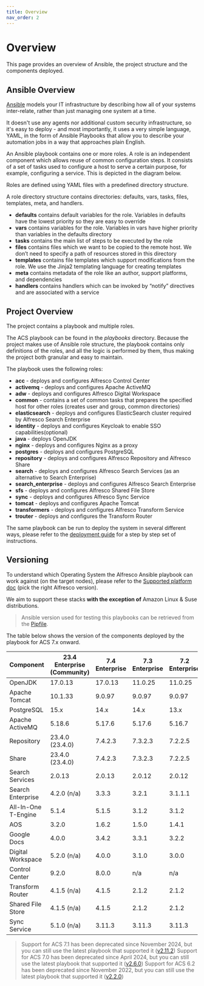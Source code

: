 ```yaml
---
title: Overview
nav_order: 2
---
```


# Overview

This page provides an overview of Ansible, the project structure and the components deployed.

## Ansible Overview

[Ansible](https://www.ansible.com/overview/how-ansible-works) models your IT
infrastructure by describing how all of your systems inter-relate, rather than
just managing one system at a time.

It doesn't use any agents nor additional custom security infrastructure, so it's
easy to deploy - and most importantly, it uses a very simple language, YAML, in
the form of Ansible Playbooks that allow you to describe your automation jobs in
a way that approaches plain English.

An Ansible playbook contains one or more roles. A role is an independent
component which allows reuse of common configuration steps. It consists of a set
of tasks used to configure a host to serve a certain purpose, for example,
configuring a service. This is depicted in the diagram below.

Roles are defined using YAML files with a predefined directory structure.

A role directory structure contains directories: defaults, vars, tasks, files,
templates, meta, and handlers.

* **defaults** contains default variables for the role. Variables in defaults
  have the lowest priority so they are easy to override
* **vars** contains variables for the role. Variables in vars have higher priority than variables in the defaults directory
* **tasks** contains the main list of steps to be executed by the role
* **files** contains files which we want to be copied to the remote host. We don’t need to specify a path of resources stored in this directory
* **templates** contains file templates which support modifications from the role. We use the Jinja2 templating language for creating templates
* **meta** contains metadata of the role like an author, support platforms, and dependencies
* **handlers** contains handlers which can be invoked by “notify” directives and are associated with a service

## Project Overview

The project contains a playbook and multiple roles.

The ACS playbook can be found in the _playbooks_ directory. Because the project
makes use of Ansible role structure, the playbook contains only definitions of
the roles, and all the logic is performed by them, thus making the project both
granular and easy to maintain.

The playbook uses the following roles:

* **acc** - deploys and configures Alfresco Control Center
* **activemq** - deploys and configures Apache ActiveMQ
* **adw** - deploys and configures Alfresco Digital Workspace
* **common** - contains a set of common tasks that prepares the specified host
  for other roles (creates user and group, common directories)
* **elasticsearch** - deploys and configures ElasticSearch cluster required by
  Alfresco Search Enterprise
* **identity** - deploys and configures Keycloak to enable SSO
  capabilities(optional)
* **java** - deploys OpenJDK
* **nginx** - deploys and configures Nginx as a proxy
* **postgres** - deploys and configures PostgreSQL
* **repository** - deploys and configures Alfresco Repository and Alfresco Share
* **search** - deploys and configures Alfresco Search Services (as
  an alternative to Search Enterprise)
* **search_enterprise** - deploys and configures Alfresco Search Enterprise
* **sfs** - deploys and configures Alfresco Shared File Store
* **sync** - deploys and configures Alfresco Sync Service
* **tomcat** - deploys and configures Apache Tomcat
* **transformers** - deploys and configures Alfresco Transform Service
* **trouter** - deploys and configures the Transform Router

The same playbook can be run to deploy the system in several different ways,
please refer to the [deployment guide](./deployment-guide.md) for a step by step
set of instructions.

## Versioning

To understand which Operating System the Alfresco Ansible playbook can work
against (on the target nodes), please refer to the [Supported platform
doc][support] (pick the right
Alfresco version).

We aim to support these stacks **with the exception of** Amazon Linux & Suse
distributions.

> Ansible version used for testing this playbooks can be retrieved from the
> [Pipfile](https://github.com/Alfresco/alfresco-ansible-deployment/blob/master/Pipfile).

The table below shows the version of the components deployed by the playbook for
ACS 7.x onward.

| Component           | 23.4 Enterprise (Community) | 7.4 Enterprise | 7.3 Enterprise | 7.2 Enterprise |
|---------------------|-----------------------------|----------------|----------------|----------------|
| OpenJDK             | 17.0.13                     | 17.0.13        | 11.0.25        | 11.0.25        |
| Apache Tomcat       | 10.1.33                     | 9.0.97         | 9.0.97         | 9.0.97         |
| PostgreSQL          | 15.x                        | 14.x           | 14.x           | 13.x           |
| Apache ActiveMQ     | 5.18.6                      | 5.17.6         | 5.17.6         | 5.16.7         |
| Repository          | 23.4.0 (23.4.0)             | 7.4.2.3        | 7.3.2.3        | 7.2.2.5        |
| Share               | 23.4.0 (23.4.0)             | 7.4.2.3        | 7.3.2.3        | 7.2.2.5        |
| Search Services     | 2.0.13                      | 2.0.13         | 2.0.12         | 2.0.12         |
| Search Enterprise   | 4.2.0 (n/a)                 | 3.3.3          | 3.2.1          | 3.1.1.1        |
| All-In-One T-Engine | 5.1.4                       | 5.1.5          | 3.1.2          | 3.1.2          |
| AOS                 | 3.2.0                       | 1.6.2          | 1.5.0          | 1.4.1          |
| Google Docs         | 4.0.0                       | 3.4.2          | 3.3.1          | 3.2.2          |
| Digital Workspace   | 5.2.0 (n/a)                 | 4.0.0          | 3.1.0          | 3.0.0          |
| Control Center      | 9.2.0                       | 8.0.0          | n/a            | n/a            |
| Transform Router    | 4.1.5 (n/a)                 | 4.1.5          | 2.1.2          | 2.1.2          |
| Shared File Store   | 4.1.5 (n/a)                 | 4.1.5          | 2.1.2          | 2.1.2          |
| Sync Service        | 5.1.0 (n/a)                 | 3.11.3         | 3.11.3         | 3.11.3         |

> Support for ACS 7.1 has been deprecated since November 2024, but you can still use the latest playbook that supported it ([v2.11.2](https://github.com/Alfresco/alfresco-ansible-deployment/releases/tag/v2.11.2))
> Support for ACS 7.0 has been deprecated since April 2024, but you can still use the latest playbook that supported it ([v2.6.0](https://github.com/Alfresco/alfresco-ansible-deployment/releases/tag/v2.6.0))
> Support for ACS 6.2 has been deprecated since November 2022, but you can still use the latest playbook that supported it ([v2.2.0](https://github.com/Alfresco/alfresco-ansible-deployment/releases/tag/v2.2.0))

[support]: https://support.hyland.com/r/Alfresco/Alfresco-Content-Services/23.4/Alfresco-Content-Services/Supported-Platforms
